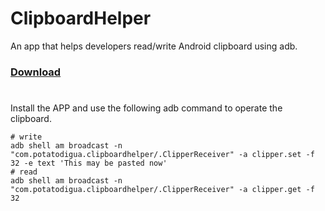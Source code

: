 # ClipboardHelper
An app that helps developers read/write Android clipboard using adb.
### [Download](https://github.com/Potato-DiGua/ClipboardHelper/releases)
# 
Install the APP and use the following adb command to operate the clipboard.
```shell
# write
adb shell am broadcast -n "com.potatodigua.clipboardhelper/.ClipperReceiver" -a clipper.set -f 32 -e text 'This may be pasted now'
# read
adb shell am broadcast -n "com.potatodigua.clipboardhelper/.ClipperReceiver" -a clipper.get -f 32
```

